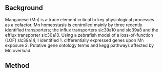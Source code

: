 ## Background
Manganese (Mn) is a trace element critical to key physiological processes as a cofactor. Mn homeostasis is controlled mainly by three recently identified transporters;
the influx transporters slc39a10 and slc39a8 and the efflux transporter slc30a10. Using a zebrafish model of a loss-of-function (LOF) slc39a14, I identified
		1. differentially expressed genes upon Mn exposure 
  		2. Putative gene ontology terms and kegg pathways affected by Mn overload. 

## Method
